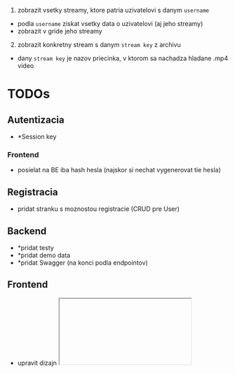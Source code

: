 1. zobrazit vsetky streamy, ktore patria uzivatelovi s danym `username`

-   podla `username` ziskat vsetky data o uzivatelovi (aj jeho streamy)
-   zobrazit v gride jeho streamy

2. zobrazit konkretny stream s danym `stream key` z archivu

-   dany `stream key` je nazov priecinka, v ktorom sa nachadza hladane .mp4 video

# TODOs

## Autentizacia

-   \*Session key

### Frontend

-   posielat na BE iba hash hesla (najskor si nechat vygenerovat tie hesla)

## Registracia

-   pridat stranku s moznostou registracie (CRUD pre User)

## Backend

-   \*pridat testy
-   \*pridat demo data
-   \*pridat Swagger (na konci podla endpointov)

## Frontend

-   upravit dizajn <iframe> vo VideoPlayer (pouzit <video-react>)
-   opravit zvysovanie count (App.tsx) - pozriet moznosti API:
    -   upravit /inc, /dec cez streamKey
    -   sekcia Profiles/Link nema zvysovat count uzivatelovi (momentalne zvysuje)
    -   \*opravit pricitavanie count-ov (momentalne sa pricita +2, nie +1)
-   \*pridat SnackBar pri prihlaseni

# Refactor (na konci)

-   odstranit nepouzite funkcie
-   presunut konstanty do samostnych suborov
-   skontrolovat syntax pomocou LINT-u
-   usporiadat importy
-   zlucenie DB modelov cez TS typy (aj FE, aj BE)
-   zjednotit nazov "Login" a "SignIn"

## Backend

-   pridat vsade status kody

## Frontend

-   zjednotit design tlacidiel <button>
-   pridat url cesty do suboru s konstantami
-   odstranit priecinok `store`
-   odstranit nepouzite komponenty
-   odstranit nepouzite veci z `/public`
-   odstranit nepouzite veci z `/assets`
